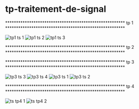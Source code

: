 # tp-traitement-de-signal
******************************************************* tp 1 *******************************************************



![tp1 ts 1](https://user-images.githubusercontent.com/122915744/213954433-9a608c56-b7fa-47ec-b425-7fc4f67dd968.png)
![tp1 ts 2](https://user-images.githubusercontent.com/122915744/213954645-a0724e79-ffe1-4813-bf46-6826fbad7239.png)
![tp1 ts 3](https://user-images.githubusercontent.com/122915744/213954647-820dce34-1256-4a47-b68e-12d253341f94.png)


******************************************************* tp 2 *******************************************************





******************************************************* tp 3 *******************************************************

![tp3 ts 3](https://user-images.githubusercontent.com/122915744/214036038-92a1e32d-4177-421f-b580-d35102cc7cce.png)
![tp3 ts 4](https://user-images.githubusercontent.com/122915744/214036043-01d8995f-15b3-4797-b801-e83ccfa1b0be.png)
![tp3 ts 1](https://user-images.githubusercontent.com/122915744/214036046-5a59971a-6410-4974-bbc3-8a298b95b599.png)
![tp3 ts 2](https://user-images.githubusercontent.com/122915744/214036049-98b3dd6d-4ea6-4da2-a782-5512228995f6.png)


******************************************************* tp 4 *******************************************************

![ts tp4 1](https://user-images.githubusercontent.com/122915744/214036620-e3db0a97-af5d-4343-908d-21caaecd6f5a.png)
![ts tp4 2](https://user-images.githubusercontent.com/122915744/214036627-1e398e19-d9a9-4278-ad13-f650d864512d.png)










